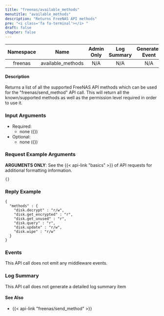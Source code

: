 ```yaml
---
title: "freenas/available_methods"
menutitle: "available_methods"
description: "Returns FreeNAS API methods"
pre: "<i class='fa fa-terminal'></i> "
draft: false
chapter: false
---
```


| Namespace | Name | Admin Only | Log Summary | Generates Event | Version Added
|:----------------:|:--------:|:--------:|:--------:|:--------:|:---:|
| freenas | available_methods | N/A | N/A | N/A | 1 |

#### Description
Returns a list of all the supported FreeNAS API methods which can be used for the "freenas/send_method" API call.
This will return all the known/supported methods as well as the permission level required in order to use it.

### Input Arguments
* Required:
   * none ({})
* Optional:
   * none ({})


### Request Example Arguments
**ARGUMENTS ONLY**: See the {{< api-link "basics" >}} of API requests for additional formatting information.

```
{}
```

### Reply Example
```
{
  "methods" : {
    "disk.decrypt" : "r/w",
    "disk.get_encrypted" : "r",
    "disk.get_unused" : "r",
    "disk.query" : "r",
    "disk.update" : "r/w",
    "disk.wipe" : "r/w"
  }
}
```

### Events
This API call does not emit any middleware events.

### Log Summary
This API call does not generate a detailed log summary item


#### See Also
* {{< api-link "freenas/send_method" >}}
